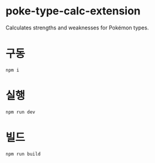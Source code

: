 # poke-type-calc-extension

Calculates strengths and weaknesses for Pokémon types.

# 구동

```
npm i
```

# 실행

```
npm run dev
```

# 빌드

```
npm run build
```